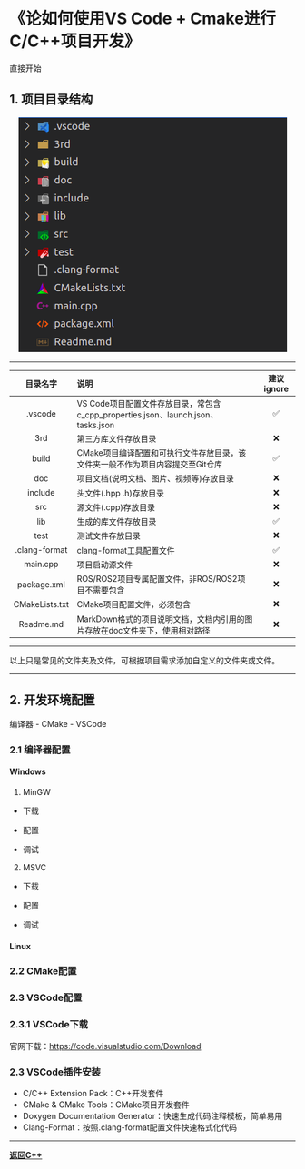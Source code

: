 # 《论如何使用VS Code + Cmake进行C/C++项目开发》

直接开始

## 1. 项目目录结构

<p align="center">
  <img src="../imgs/QA/cpp/cpp_subject_struct.png" alt="cpp项目目录结构图" style="max-width: 100%; height: auto;">
</p>


---------------------------------------------------------------------------------------------------------
|   目录名字    |                                     说明                                     |建议ignore|
|:------------:|:-----------------------------------------------------------------------------|:--------:|
|   .vscode    |VS Code项目配置文件存放目录，常包含c_cpp_properties.json、launch.json、tasks.json|   ✅    |
|     3rd      |第三方库文件存放目录                                                            |   ❌    |
|    build     |CMake项目编译配置和可执行文件存放目录，该文件夹一般不作为项目内容提交至Git仓库      |   ✅    |
|     doc      |项目文档(说明文档、图片、视频等)存放目录                                         |   ❌    |
|   include    |头文件(.hpp .h)存放目录                                                        |   ❌    |
|     src      |源文件(.cpp)存放目录                                                           |   ❌    |
|     lib      |生成的库文件存放目录                                                            |   ✅    |
|     test     |测试文件存放目录                                                                |   ❌    |
|.clang-format |clang-format工具配置文件                                                        |   ✅    |
|   main.cpp   |项目启动源文件                                                                  |   ❌    |
|  package.xml |ROS/ROS2项目专属配置文件，非ROS/ROS2项目不需要包含                                |   ❌    |
|CMakeLists.txt|CMake项目配置文件，必须包含                                                      |   ❌    |
|  Readme.md   |MarkDown格式的项目说明文档，文档内引用的图片存放在doc文件夹下，使用相对路径          |   ❌    |
-----------------------------------------------------------------------------------------------------------
以上只是常见的文件夹及文件，可根据项目需求添加自定义的文件夹或文件。

---

## 2. 开发环境配置
编译器 - CMake - VSCode
### 2.1 编译器配置

#### **Windows**

1. MinGW

- 下载

- 配置

- 调试

2. MSVC

- 下载

- 配置

- 调试

#### **Linux**



### 2.2 CMake配置


### 2.3 VSCode配置

### 2.3.1 VSCode下载
官网下载：https://code.visualstudio.com/Download

### 2.3 VSCode插件安装
- C/C++ Extension Pack：C++开发套件
- CMake & CMake Tools：CMake项目开发套件
- Doxygen Documentation Generator：快速生成代码注释模板，简单易用
- Clang-Format：按照.clang-format配置文件快速格式化代码
















------------------------------------------------------------

**[返回C++](./cpp.md)**